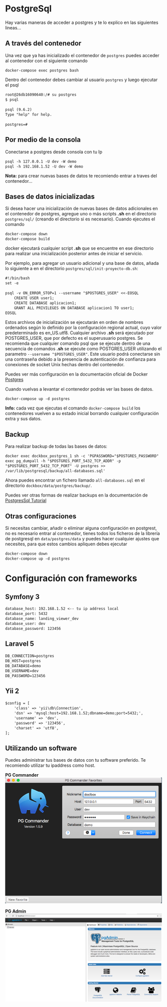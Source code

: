 # PostgreSql

Hay varias maneras de acceder a postgres y te lo explico en las siguientes lineas...

## A través del contenedor

Una vez que ya has inicializado el contenedor de `postgres` puedes acceder al contenedor con el siguiente comando

    docker-compose exec postgres bash

Dentro del contenedor debes cambiar al usuario `postgres` y luego ejecutar el psql
    
    root@26db16090640:/# su postgres
    $ psql
    
    psql (9.6.2)
    Type "help" for help.
    
    postgres=# 

## Por medio de la consola

Conectarse a postgres desde consola con tu Ip

    psql -h 127.0.0.1 -U dev -W demo
    psql -h 192.168.1.52 -U dev -W demo
    
**Nota:** para crear nuevas bases de datos te recomiendo entrar a traves del contenedor...

## Bases de datos inicializadas

Si desea hacer una inicialización de nuevas bases de datos adicionales en el contenedor de postgres, agregue uno o más scripts **.sh** en el directorio `postgres/sql/` (creando el directorio si es necesario). Cuando ejecutes el comando 
    
    docker-compose down
    docker-compose build 
    
docker ejecutará cualquier script **.sh** que se encuentre en ese directorio para realizar una inicialización posterior antes de iniciar el servicio.

Por ejemplo, para agregar un usuario adicional y una base de datos, añada lo siguiente a en el directorio `postgres/sql/init-proyecto-db.sh`:

```
#!/bin/bash
set -e

psql -v ON_ERROR_STOP=1 --username "$POSTGRES_USER" <<-EOSQL
    CREATE USER user1;
    CREATE DATABASE aplicacion1;
    GRANT ALL PRIVILEGES ON DATABASE aplicacion1 TO user1;
EOSQL
```

Estos archivos de inicialización se ejecutarán en orden de nombres ordenados según lo definido por la configuración regional actual, cuyo valor predeterminado es en_US.utf8. Cualquier archivo **.sh** será ejecutado por POSTGRES_USER, que por defecto es el superusuario postgres. Se recomienda que cualquier comando psql que se ejecute dentro de una secuencia de comandos **.sh** se ejecute como POSTGRES_USER utilizando el parametro `--username "$POSTGRES_USER"`. Este usuario podrá conectarse sin una contraseña debido a la presencia de autenticación de confianza para conexiones de socket Unix hechas dentro del contenedor.

Puedes ver más configuración en la documentación oficial de Docker [Postgres](https://hub.docker.com/_/postgres/)

Cuando vuelvas a levantar el contenedor podrás ver las bases de datos.

    docker-compose up -d postgres
    
**Info:** cada vez que ejecutas el comando `docker-compose build` los contenedores vuelven a su estado inicial borrando cualquier configuración extra y sus datos.

## Backup

Para realizar backup de todas las bases de datos:

    docker exec dockbox_postgres_1 sh -c 'PGPASSWORD="$POSTGRES_PASSWORD" exec pg_dumpall -h "$POSTGRES_PORT_5432_TCP_ADDR" -p "$POSTGRES_PORT_5432_TCP_PORT" -U postgres >> /var/lib/postgresql/backup/all-databases.sql'

Ahora puedes encontrar un fichero llamado `all-databases.sql` en el directorio `dockbox/data/postgres/backup/`.

Puedes ver otras formas de realizar backups en la documentación de [PostgresSql Tutorial](http://www.postgresqltutorial.com/postgresql-backup-database/)

## Otras configuraciones

Si necesitas cambiar, añadir o eliminar alguna configuración en postgrest, no es necesario entrar al contenedor, tienes todos los ficheros de la librería de postgresql en `data/postgres/data` y puedes hacer cualquier ajustes que necesites, para que estos cambios apliquen debes ejecutar

    docker-compose down
    docker-compose up -d postgres

Configuración con frameworks
====
## Symfony 3

    database_host: 192.168.1.52 <-- tu ip address local
    database_port: 5432
    database_name: landing_viewer_dev
    database_user: dev
    database_password: 123456
    
## Laravel 5

    DB_CONNECTION=postgres
    DB_HOST=postgres
    DB_DATABASE=demo
    DB_USERNAME=dev
    DB_PASSWORD=123456   
         
## Yii 2

    $config = [
        'class' => 'yii\db\Connection',
        'dsn' => 'mysql:host=192.168.1.52;dbname=demo;port=5432;',
        'username' => 'dev',
        'password' => '123456',
        'charset' => 'utf8',
    ];  
     
     
## Utilizando un software

Puedes administrar tus bases de datos con tu software preferido.
Te recomiendo utilizar tu ipaddress como host.

**PG Commander**<br>
![Usuario dev](imagenes/PostgresSQL.png)

**PG Admin**<br>
![Usuario Root](imagenes/PGAdmin.png)